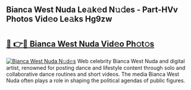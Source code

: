 ## Bianca West Nuda Le𝚊k𝚎d N𝚞𝚍es - Part-HVv Photos Vid𝚎o Le𝚊ks Hg9zw

# <h2><a href="http://fbbsqv2.evod.top/?m=Bianca+West+Nuda">🔗 👉🔴 Bianca West Nuda Vid𝚎o Ph𝚘t𝚘s</a></h2>

[![Bianca West Nuda N𝚞d𝚎s](https://i.imgur.com/8V9OHl7.gif)](http://fbbsqv2.evod.top/?m=Bianca+West+Nuda)
Web celebrity Bianca West Nuda and digital artist, renowned for posting dance and lifestyle content through solo and collaborative dance routines and short videos. The media Bianca West Nuda often plays a role in shaping the political agendas of public figures. 
